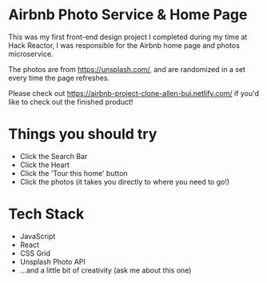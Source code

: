 # Airbnb Photo Service & Home Page

This was my first front-end design project I completed during my time at Hack Reactor, I was responsible for the Airbnb home page and photos microservice.

The photos are from https://unsplash.com/, and are randomized in a set every time the page refreshes.

Please check out https://airbnb-project-clone-allen-bui.netlify.com/ if you'd like to check out the finished product!

# Things you should try

* Click the Search Bar
* Click the Heart
* Click the 'Tour this home' button
* Click the photos (it takes you directly to where you need to go!)

# Tech Stack

* JavaScript
* React
* CSS Grid
* Unsplash Photo API
* ...and a little bit of creativity (ask me about this one)